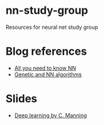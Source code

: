 # nn-study-group
Resources for neural net study group

# Blog references
- [All you need to know NN](https://towardsdatascience.com/nns-aynk-c34efe37f15a)
- [Genetic and NN algorithms](https://towardsdatascience.com/gas-and-nns-6a41f1e8146d)

# Slides
- [Deep learning by C. Manning](http://www.cs.cmu.edu/~rsalakhu/talks/talk_JSM_part1.pdf)
